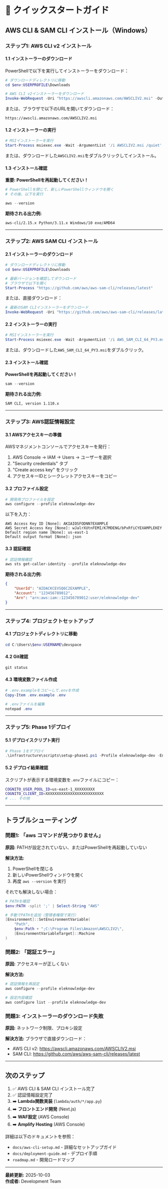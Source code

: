 # 🚀 クイックスタートガイド

## AWS CLI & SAM CLI インストール（Windows）

### ステップ1: AWS CLI v2 インストール

#### 1.1 インストーラーのダウンロード

PowerShellで以下を実行してインストーラーをダウンロード：

```powershell
# ダウンロードディレクトリに移動
cd $env:USERPROFILE\Downloads

# AWS CLI v2インストーラーをダウンロード
Invoke-WebRequest -Uri "https://awscli.amazonaws.com/AWSCLIV2.msi" -OutFile "AWSCLIV2.msi"
```

または、ブラウザで以下のURLを開いてダウンロード：
```
https://awscli.amazonaws.com/AWSCLIV2.msi
```

#### 1.2 インストーラーの実行

```powershell
# MSIインストーラーを実行
Start-Process msiexec.exe -Wait -ArgumentList '/i AWSCLIV2.msi /quiet'
```

または、ダウンロードした`AWSCLIV2.msi`をダブルクリックしてインストール。

#### 1.3 インストール確認

**重要: PowerShellを再起動してください！**

```powershell
# PowerShellを閉じて、新しいPowerShellウィンドウを開く
# その後、以下を実行

aws --version
```

**期待される出力例:**
```
aws-cli/2.15.x Python/3.11.x Windows/10 exe/AMD64
```

---

### ステップ2: AWS SAM CLI インストール

#### 2.1 インストーラーのダウンロード

```powershell
# ダウンロードディレクトリに移動
cd $env:USERPROFILE\Downloads

# 最新バージョンを確認してダウンロード
# ブラウザで以下を開く
Start-Process "https://github.com/aws/aws-sam-cli/releases/latest"
```

または、直接ダウンロード：
```powershell
# 最新のSAM CLIインストーラーをダウンロード
Invoke-WebRequest -Uri "https://github.com/aws/aws-sam-cli/releases/latest/download/AWS_SAM_CLI_64_PY3.msi" -OutFile "AWS_SAM_CLI_64_PY3.msi"
```

#### 2.2 インストーラーの実行

```powershell
# MSIインストーラーを実行
Start-Process msiexec.exe -Wait -ArgumentList '/i AWS_SAM_CLI_64_PY3.msi /quiet'
```

または、ダウンロードした`AWS_SAM_CLI_64_PY3.msi`をダブルクリック。

#### 2.3 インストール確認

**PowerShellを再起動してください！**

```powershell
sam --version
```

**期待される出力例:**
```
SAM CLI, version 1.110.x
```

---

### ステップ3: AWS認証情報設定

#### 3.1 AWSアクセスキーの準備

AWSマネジメントコンソールでアクセスキーを発行：

1. AWS Console → IAM → Users → ユーザーを選択
2. "Security credentials" タブ
3. "Create access key" をクリック
4. アクセスキーIDとシークレットアクセスキーをコピー

#### 3.2 プロファイル設定

```powershell
# 開発用プロファイルを設定
aws configure --profile eleknowledge-dev
```

以下を入力：
```
AWS Access Key ID [None]: AKIAIOSFODNN7EXAMPLE
AWS Secret Access Key [None]: wJalrXUtnFEMI/K7MDENG/bPxRfiCYEXAMPLEKEY
Default region name [None]: us-east-1
Default output format [None]: json
```

#### 3.3 認証確認

```powershell
# 認証情報確認
aws sts get-caller-identity --profile eleknowledge-dev
```

**期待される出力例:**
```json
{
    "UserId": "AIDACKCEVSQ6C2EXAMPLE",
    "Account": "123456789012",
    "Arn": "arn:aws:iam::123456789012:user/eleknowledge-dev"
}
```

---

### ステップ4: プロジェクトセットアップ

#### 4.1 プロジェクトディレクトリに移動

```powershell
cd C:\Users\$env:USERNAME\devspace
```

#### 4.2 Git確認

```powershell
git status
```

#### 4.3 環境変数ファイル作成

```powershell
# .env.exampleをコピーして.envを作成
Copy-Item .env.example .env

# .envファイルを編集
notepad .env
```

---

### ステップ5: Phase 1デプロイ

#### 5.1 デプロイスクリプト実行

```powershell
# Phase 1をデプロイ
.\infrastructure\scripts\setup-phase1.ps1 -Profile eleknowledge-dev -Environment development
```

#### 5.2 デプロイ結果確認

スクリプトが表示する環境変数を`.env`ファイルにコピー：

```bash
COGNITO_USER_POOL_ID=us-east-1_XXXXXXXXX
COGNITO_CLIENT_ID=XXXXXXXXXXXXXXXXXXXXXXXXXX
# ... その他
```

---

## トラブルシューティング

### 問題1: 「aws コマンドが見つかりません」

**原因:** PATHが設定されていない、またはPowerShellを再起動していない

**解決方法:**
1. PowerShellを閉じる
2. 新しいPowerShellウィンドウを開く
3. 再度 `aws --version` を実行

それでも解決しない場合：

```powershell
# PATHを確認
$env:PATH -split ';' | Select-String "AWS"

# 手動でPATHを追加（管理者権限で実行）
[Environment]::SetEnvironmentVariable(
    "Path",
    $env:Path + ";C:\Program Files\Amazon\AWSCLIV2\",
    [EnvironmentVariableTarget]::Machine
)
```

### 問題2: 「認証エラー」

**原因:** アクセスキーが正しくない

**解決方法:**
```powershell
# 認証情報を再設定
aws configure --profile eleknowledge-dev

# 設定内容確認
aws configure list --profile eleknowledge-dev
```

### 問題3: インストーラーのダウンロード失敗

**原因:** ネットワーク制限、プロキシ設定

**解決方法:**
ブラウザで直接ダウンロード：
- AWS CLI v2: https://awscli.amazonaws.com/AWSCLIV2.msi
- SAM CLI: https://github.com/aws/aws-sam-cli/releases/latest

---

## 次のステップ

1. ✅ AWS CLI & SAM CLI インストール完了
2. ✅ 認証情報設定完了
3. ➡️ **Lambda関数実装** (`lambda/auth/*/app.py`)
4. ➡️ **フロントエンド開発** (Next.js)
5. ➡️ **WAF設定** (AWS Console)
6. ➡️ **Amplify Hosting** (AWS Console)

詳細は以下のドキュメントを参照：
- `docs/aws-cli-setup.md` - 詳細なセットアップガイド
- `docs/deployment-guide.md` - デプロイ手順
- `roadmap.md` - 開発ロードマップ

---

**最終更新:** 2025-10-03  
**作成者:** Development Team
